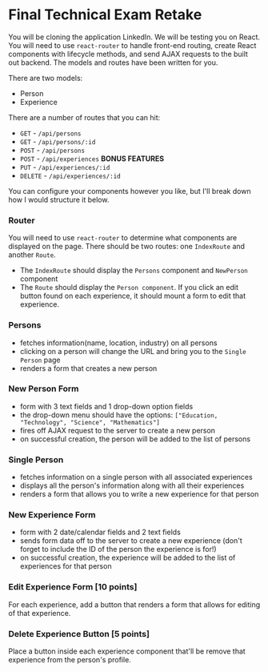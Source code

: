 # Final Technical Exam Retake
You will be cloning the application LinkedIn. We will be testing you on React. You will need to use `react-router` to handle front-end routing, create React components with lifecycle methods, and send AJAX requests to the built out backend. The models and routes have been written for you.

There are two models:
* Person
* Experience

There are a number of routes that you can hit:
* `GET` - `/api/persons`
* `GET` - `/api/persons/:id`
* `POST` - `/api/persons`
* `POST` - `/api/experiences`
**BONUS FEATURES**
* `PUT` - `/api/experiences/:id`
* `DELETE` - `/api/experiences/:id`  

You can configure your components however you like, but I'll break down how I would structure it below.

### Router
You will need to use `react-router` to determine what components are displayed on the page. There should be two routes: one `IndexRoute` and another `Route`.
* The `IndexRoute` should display the `Persons` component and `NewPerson` component
* The `Route` should display the `Person component`. If you click an edit button found on each experience, it should mount a form to edit that experience.

### Persons
  - fetches information(name, location, industry) on all persons
  - clicking on a person will change the URL and bring you to the `Single Person` page
  - renders a form that creates a new person

### New Person Form
  - form with 3 text fields and 1 drop-down option fields
  - the drop-down menu should have the options: `["Education, "Technology", "Science", "Mathematics"]`
  - fires off AJAX request to the server to create a new person
  - on successful creation, the person will be added to the list of persons

### Single Person
  - fetches information on a single person with all associated experiences
  - displays all the person's information along with all their experiences
  - renders a form that allows you to write a new experience for that person

### New Experience Form
  - form with 2 date/calendar fields and 2 text fields
  - sends form data off to the server to create a new experience (don't forget to include the ID of the person the experience is for!)
  - on successful creation, the experience will be added to the list of experiences for that person

### Edit Experience Form [10 points]
For each experience, add a button that renders a form that allows for editing of that experience.

### Delete Experience Button [5 points]
Place a button inside each experience component that'll be remove that experience from the person's profile.

